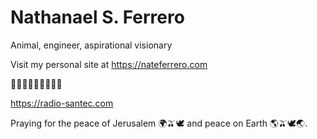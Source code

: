 # Nathanael S. Ferrero

Animal, engineer, aspirational visionary

Visit my personal site at https://nateferrero.com

💙🤍💙🤍💙🤍💙🤍💙

https://radio-santec.com

Praying for the peace of Jerusalem 🌍🫒🕊 and peace on Earth 🌎🫒🕊🌏.
